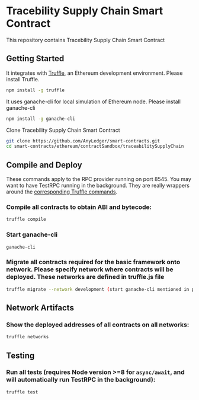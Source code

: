 # Tracebility Supply Chain Smart Contract

This repository contains Tracebility Supply Chain Smart Contract

## Getting Started

It integrates with [Truffle](https://github.com/ConsenSys/truffle), an Ethereum development environment. Please install Truffle.

```sh
npm install -g truffle

```

It uses ganache-cli for local simulation of Ethereum node. Please install ganache-cli

```sh
npm install -g ganache-cli

```


Clone Tracebility Supply Chain Smart Contract

```sh
git clone https://github.com/AnyLedger/smart-contracts.git
cd smart-contracts/ethereum/contractSandbox/traceabilitySupplyChain

```

Compile and Deploy
------------------
These commands apply to the RPC provider running on port 8545. You may want to have TestRPC running in the background. They are really wrappers around the [corresponding Truffle commands](http://truffleframework.com/docs/advanced/commands).

### Compile all contracts to obtain ABI and bytecode:

```bash
truffle compile
```
### Start ganache-cli

```bash
ganache-cli
```

### Migrate all contracts required for the basic framework onto network. Please specify network where contracts will be deployed. These networks are defined in truffle.js file

```bash
truffle migrate --network development (start ganache-cli mentioned in previous step)
```
Network Artifacts
-----------------

### Show the deployed addresses of all contracts on all networks:

```bash
truffle networks
```

Testing
-------------------
### Run all tests (requires Node version >=8 for `async/await`, and will automatically run TestRPC in the background):

```bash
truffle test
```